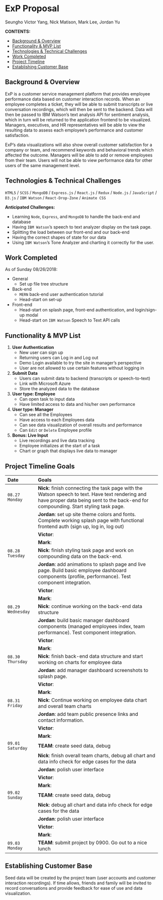 # ExP Proposal 

Seungho Victor Yang, Nick Matison, Mark Lee, Jordan Yu

__CONTENTS:__ 
- [Background & Overview](https://github.com/yang968/ExP#background--overview) 
- [Functionality & MVP List](https://github.com/yang968/ExP#functionality--MVP-list) 
- [Technologies & Technical Challenges](https://github.com/yang968/ExP#technologies--technical-challenges) 
- [Work Completed](https://github.com/yang968/ExP#work-completed)
- [Project Timeline](https://github.com/yang968/ExP#project-timeline-goals) 
- [Establishing Customer Base](https://github.com/yang968/ExP#establishing-customer-base) 


## Background & Overview

ExP is a customer service management platform that provides employee performance data based on customer interaction records. When an employee completes a ticket, they will be able to submit transcripts or live conversation recordings, which will then be sent to the backend. Data will then be passed to IBM Watson’s text analysis API for sentiment analysis, which in turn will be returned to the application frontend to be visualized. Managers, executives, and HR representatives will be able to view the resulting data to assess each employee’s performance and customer satisfaction. 

ExP’s data visualizations will also show overall customer satisfaction for a company or team, and recommend keywords and behavioral trends which affected the outcome. Managers will be able to add or remove employees from their team. Users will not be able to view performance data for other users of the same management level. 

## Technologies & Technical Challenges

`HTML5` / `SCSS` / `MongoDB` / `Express.js` / `React.js` / `Redux` / `Node.js` / `JavaScript` / `D3.js` / 
`IBM Watson` / `React-Drop-Zone` / `Animate CSS`

__Anticipated Challenges:__

- Learning `Node`, `Express`, and `MongoDB` to handle the back-end and database
- Having `IBM Watson`’s speech to text analyzer display on the task page.
- Splitting the load between our front-end and our back-end
- Having the correct shapes of state for our data
- Using `IBM Watson`’s Tone Analyzer and charting it correctly for the user.

## Work Completed

As of Sunday 08/26/2018: 
- General 
  - Set up file tree structure 
- Back-end 
  - `MERN` back-end user authentication tutorial 
  - Head-start on set-up  
- Front-end
  - Head-start on splash page, front-end authentication, and login/sign-up modal 
  - Head-start on `IBM Watson` Speech to Text API calls

## Functionality & MVP List

1. __User Authentication__
    - New user can sign up
    - Returning users can Log in and Log out
    - Demo Login available to try the site in manager’s perspective
    - User are not allowed to use certain features without logging in
2. __Submit Data__
    - Users can submit data to backend (transcripts or speech-to-text)
    - Link with Microsoft Azure
    - Store the analyzed data to the database
3. __User type: Employee__
    - Can open task to input data
    - Have limited access to data and his/her own performance
4. __User type: Manager__
    - Can see all the Employees
    - Have access to each Employees data
    - Can see data visualization of overall results and performance
    - Can `Edit` or `Delete` Employee profile
5. __Bonus: Live Input__
    - Live recordings and live data tracking
    - Employee initializes at the start of a task
    - Chart or graph that displays live data to manager

## Project Timeline Goals

| Date              | Goals                                
| :-----------      | :---------------------------------------     
| `08.27 Monday`    | __Nick__: finish connecting the task page with the Watson speech to text. Have text rendering and have proper data being sent to the back-end for compounding. Start styling task page.
|                   | __Jordan__: set up site theme colors and fonts. Complete working splash page with functional frontend auth (sign up, log in, log out)
|                   | __Victor__: 
|                   | __Mark__:   
| `08.28 Tuesday`   | __Nick__: finish styling task page and work on compounding data on the back-end.
|                   | __Jordan__: add animations to splash page and live page. Build basic employee dashboard components (profile, performance). Test component integration. 
|                   | __Victor__: 
|                   | __Mark__:   
| `08.29 Wednesday` | __Nick__: continue working on the back-end data structure
|                   | __Jordan__: build basic manager dashboard components (managed employees index, team performance). Test component integration. 
|                   | __Victor__: 
|                   | __Mark__:   
| `08.30 Thursday`  | __Nick__: finish back-end data structure and start working on charts for employee data
|                   | __Jordan__: add manager dashboard screenshots to splash page.
|                   | __Victor__: 
|                   | __Mark__:   
| `08.31 Friday`    | __Nick__: Continue working on employee data chart and overall team charts
|                   | __Jordan__: add team public presence links and contact information. 
|                   | __Victor__: 
|                   | __Mark__:   
| `09.01 Saturday`  | __TEAM__: create seed data, debug 
|                   | __Nick__: finish overall team charts, debug all chart and data info check for edge cases for the data
|                   | __Jordan__: polish user interface 
|                   | __Victor__: 
|                   | __Mark__:   
| `09.02 Sunday`    | __TEAM__: create seed data, debug 
|                   | __Nick__: debug all chart and data info check for edge cases for the data
|                   | __Jordan__: polish user interface 
|                   | __Victor__: 
|                   | __Mark__:   
| `09.03 Monday`    | __TEAM__: submit project by 0900. Go out to a nice lunch 


## Establishing Customer Base
Seed data will be created by the project team (user accounts and customer interaction recordings). If time allows, friends and family will be invited to record conversations and provide feedback for ease of use and data visualization. 
